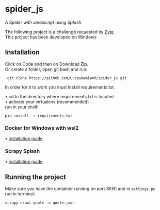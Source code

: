 <h1> spider_js</h1>
<i> A Spider with Javascript using Splash</i>


The following project is a challenge requested by [Zyte](https://www.zyte.com/) </br>
This project has been developed on Windows 

<h2>Installation</h2>

Click on Code and then on Download Zip.</br>
Or create a folder, open git bash and run:
<pre><code> git clone https://github.com/LucasDamianR/spider_js.git </code></pre>

In order for it to work you must install requirements.txt. 

• cd to the directory where requirements.txt is located</br>
• activate your virtualenv (recommended)</br>
run in your shell:
<pre><code>pip install -r requirements.txt</code></pre>

<h3> Docker for Windows with wsl2</h3>

• [installation guide](https://docs.docker.com/desktop/windows/wsl/)

<h3> Scrapy Splash </h3>

• [installation guide](https://github.com/scrapy-plugins/scrapy-splash)

<h2>Running the project</h2>

Make sure you have the container running on port 8050 and in <code>settings.py</code></br>
run in terminal:
<pre><code>scrapy crawl quote -o quote.json</code></pre>
